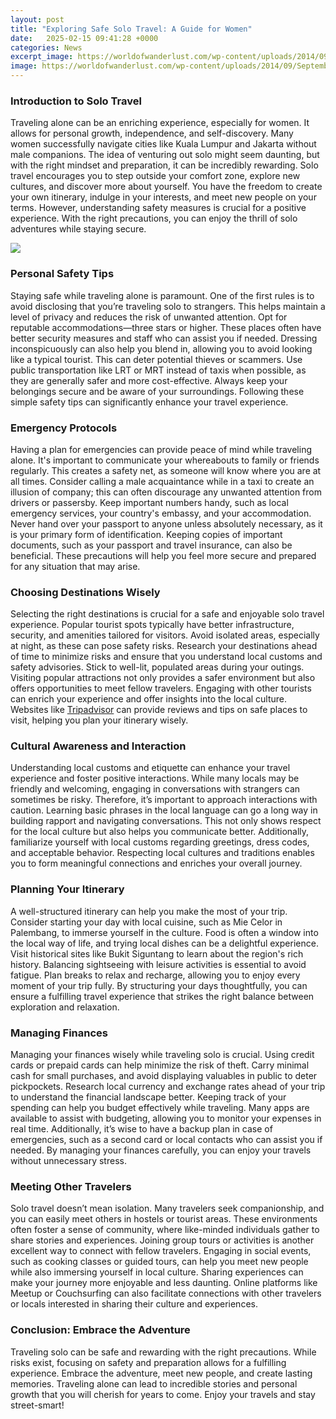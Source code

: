 ```yaml
---
layout: post
title: "Exploring Safe Solo Travel: A Guide for Women"
date:   2025-02-15 09:41:28 +0000
categories: News
excerpt_image: https://worldofwanderlust.com/wp-content/uploads/2014/09/September-63.jpg
image: https://worldofwanderlust.com/wp-content/uploads/2014/09/September-63.jpg
---
```


### Introduction to Solo Travel
Traveling alone can be an enriching experience, especially for women. It allows for personal growth, independence, and self-discovery. Many women successfully navigate cities like Kuala Lumpur and Jakarta without male companions. The idea of venturing out solo might seem daunting, but with the right mindset and preparation, it can be incredibly rewarding.
Solo travel encourages you to step outside your comfort zone, explore new cultures, and discover more about yourself. You have the freedom to create your own itinerary, indulge in your interests, and meet new people on your terms. However, understanding safety measures is crucial for a positive experience. With the right precautions, you can enjoy the thrill of solo adventures while staying secure.

![](https://worldofwanderlust.com/wp-content/uploads/2014/09/September-63.jpg)
### Personal Safety Tips
Staying safe while traveling alone is paramount. One of the first rules is to avoid disclosing that you’re traveling solo to strangers. This helps maintain a level of privacy and reduces the risk of unwanted attention. Opt for reputable accommodations—three stars or higher. These places often have better security measures and staff who can assist you if needed.
Dressing inconspicuously can also help you blend in, allowing you to avoid looking like a typical tourist. This can deter potential thieves or scammers. Use public transportation like LRT or MRT instead of taxis when possible, as they are generally safer and more cost-effective. Always keep your belongings secure and be aware of your surroundings. Following these simple safety tips can significantly enhance your travel experience.
### Emergency Protocols
Having a plan for emergencies can provide peace of mind while traveling alone. It's important to communicate your whereabouts to family or friends regularly. This creates a safety net, as someone will know where you are at all times. Consider calling a male acquaintance while in a taxi to create an illusion of company; this can often discourage any unwanted attention from drivers or passersby.
Keep important numbers handy, such as local emergency services, your country's embassy, and your accommodation. Never hand over your passport to anyone unless absolutely necessary, as it is your primary form of identification. Keeping copies of important documents, such as your passport and travel insurance, can also be beneficial. These precautions will help you feel more secure and prepared for any situation that may arise.
### Choosing Destinations Wisely
Selecting the right destinations is crucial for a safe and enjoyable solo travel experience. Popular tourist spots typically have better infrastructure, security, and amenities tailored for visitors. Avoid isolated areas, especially at night, as these can pose safety risks. Research your destinations ahead of time to minimize risks and ensure that you understand local customs and safety advisories.
Stick to well-lit, populated areas during your outings. Visiting popular attractions not only provides a safer environment but also offers opportunities to meet fellow travelers. Engaging with other tourists can enrich your experience and offer insights into the local culture. Websites like [Tripadvisor](https://us.edu.vn/en/Tripadvisor) can provide reviews and tips on safe places to visit, helping you plan your itinerary wisely.
### Cultural Awareness and Interaction
Understanding local customs and etiquette can enhance your travel experience and foster positive interactions. While many locals may be friendly and welcoming, engaging in conversations with strangers can sometimes be risky. Therefore, it’s important to approach interactions with caution.
Learning basic phrases in the local language can go a long way in building rapport and navigating conversations. This not only shows respect for the local culture but also helps you communicate better. Additionally, familiarize yourself with local customs regarding greetings, dress codes, and acceptable behavior. Respecting local cultures and traditions enables you to form meaningful connections and enriches your overall journey.
### Planning Your Itinerary
A well-structured itinerary can help you make the most of your trip. Consider starting your day with local cuisine, such as Mie Celor in Palembang, to immerse yourself in the culture. Food is often a window into the local way of life, and trying local dishes can be a delightful experience. 
Visit historical sites like Bukit Siguntang to learn about the region's rich history. Balancing sightseeing with leisure activities is essential to avoid fatigue. Plan breaks to relax and recharge, allowing you to enjoy every moment of your trip fully. By structuring your days thoughtfully, you can ensure a fulfilling travel experience that strikes the right balance between exploration and relaxation.
### Managing Finances
Managing your finances wisely while traveling solo is crucial. Using credit cards or prepaid cards can help minimize the risk of theft. Carry minimal cash for small purchases, and avoid displaying valuables in public to deter pickpockets. Research local currency and exchange rates ahead of your trip to understand the financial landscape better.
Keeping track of your spending can help you budget effectively while traveling. Many apps are available to assist with budgeting, allowing you to monitor your expenses in real time. Additionally, it’s wise to have a backup plan in case of emergencies, such as a second card or local contacts who can assist you if needed. By managing your finances carefully, you can enjoy your travels without unnecessary stress.
### Meeting Other Travelers
Solo travel doesn’t mean isolation. Many travelers seek companionship, and you can easily meet others in hostels or tourist areas. These environments often foster a sense of community, where like-minded individuals gather to share stories and experiences. Joining group tours or activities is another excellent way to connect with fellow travelers.
Engaging in social events, such as cooking classes or guided tours, can help you meet new people while also immersing yourself in local culture. Sharing experiences can make your journey more enjoyable and less daunting. Online platforms like Meetup or Couchsurfing can also facilitate connections with other travelers or locals interested in sharing their culture and experiences.
### Conclusion: Embrace the Adventure
Traveling solo can be safe and rewarding with the right precautions. While risks exist, focusing on safety and preparation allows for a fulfilling experience. Embrace the adventure, meet new people, and create lasting memories. Traveling alone can lead to incredible stories and personal growth that you will cherish for years to come. Enjoy your travels and stay street-smart!